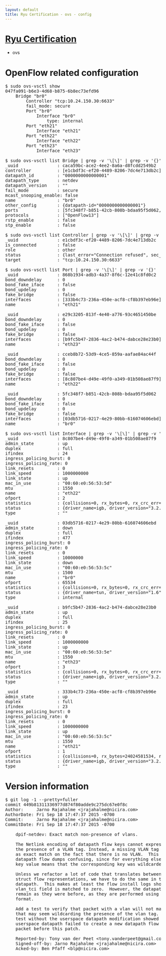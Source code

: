 ```yaml
---
layout: default
title: Ryu Certification - ovs - config
---
```

# [Ryu Certification](http://osrg.github.io/ryu/certification.html)
* ovs 

# OpenFlow related configuration
<pre>
$ sudo ovs-vsctl show
047fa091-b6e3-4d68-b875-6b8ec73efd96
    Bridge "br0"
        Controller "tcp:10.24.150.30:6633"
        fail_mode: secure
        Port "br0"
            Interface "br0"
                type: internal
        Port "eth21"
            Interface "eth21"
        Port "eth22"
            Interface "eth22"
        Port "eth23"
            Interface "eth23"

$ sudo ovs-vsctl list Bridge | grep -v '\[\]' | grep -v '{}'
_uuid               : caca59bc-ace2-4ee2-8a6a-d8fcdd2549b2
controller          : [e1cbdf3c-ef20-4489-8206-7dc4e713db2c]
datapath_id         : "0000000000000001"
datapath_type       : netdev
datapath_version    : "<built-in>"
fail_mode           : secure
mcast_snooping_enable: false
name                : "br0"
other_config        : {datapath-id="0000000000000001"}
ports               : [5fc348f7-b851-42cb-808b-bdaa95f5d062, 868b1934-adb3-4a37-8f6c-12e41c8fd0c2, cceb8b72-53d9-4ce5-859a-aafae84ac44f, e29c3205-813f-4e40-a776-93c4651450be]
protocols           : ["OpenFlow13"]
rstp_enable         : false
stp_enable          : false

$ sudo ovs-vsctl list Controller | grep -v '\[\]' | grep -v '{}'
_uuid               : e1cbdf3c-ef20-4489-8206-7dc4e713db2c
is_connected        : false
role                : other
status              : {last_error="Connection refused", sec_since_disconnect="3", state=BACKOFF}
target              : "tcp:10.24.150.30:6633"

$ sudo ovs-vsctl list Port | grep -v '\[\]' | grep -v '{}'
_uuid               : 868b1934-adb3-4a37-8f6c-12e41c8fd0c2
bond_downdelay      : 0
bond_fake_iface     : false
bond_updelay        : 0
fake_bridge         : false
interfaces          : [333b4c73-236a-450e-acf8-cf8b397eb96e]
name                : "eth21"

_uuid               : e29c3205-813f-4e40-a776-93c4651450be
bond_downdelay      : 0
bond_fake_iface     : false
bond_updelay        : 0
fake_bridge         : false
interfaces          : [b9fc5b47-2836-4ac2-b474-dabce28e23b0]
name                : "eth23"

_uuid               : cceb8b72-53d9-4ce5-859a-aafae84ac44f
bond_downdelay      : 0
bond_fake_iface     : false
bond_updelay        : 0
fake_bridge         : false
interfaces          : [8c807be4-d49e-49f0-a349-01b508ae87f9]
name                : "eth22"

_uuid               : 5fc348f7-b851-42cb-808b-bdaa95f5d062
bond_downdelay      : 0
bond_fake_iface     : false
bond_updelay        : 0
fake_bridge         : false
interfaces          : [03db5716-0217-4e29-80bb-616074606ebd]
name                : "br0"

$ sudo ovs-vsctl list Interface | grep -v '\[\]' | grep -v '{}'
_uuid               : 8c807be4-d49e-49f0-a349-01b508ae87f9
admin_state         : up
duplex              : full
ifindex             : 24
ingress_policing_burst: 0
ingress_policing_rate: 0
link_resets         : 0
link_speed          : 1000000000
link_state          : up
mac_in_use          : "00:60:e0:56:53:5d"
mtu                 : 1550
name                : "eth22"
ofport              : 2
statistics          : {collisions=0, rx_bytes=0, rx_crc_err=0, rx_dropped=0, rx_errors=0, rx_frame_err=0, rx_over_err=0, rx_packets=0, tx_bytes=18089315792, tx_dropped=0, tx_errors=0, tx_packets=12064077}
status              : {driver_name=igb, driver_version="3.2.10-k", firmware_version="2.10-9"}
type                : ""

_uuid               : 03db5716-0217-4e29-80bb-616074606ebd
admin_state         : down
duplex              : full
ifindex             : 477
ingress_policing_burst: 0
ingress_policing_rate: 0
link_resets         : 0
link_speed          : 10000000
link_state          : down
mac_in_use          : "00:60:e0:56:53:5c"
mtu                 : 1500
name                : "br0"
ofport              : 65534
statistics          : {collisions=0, rx_bytes=0, rx_crc_err=0, rx_dropped=0, rx_errors=0, rx_frame_err=0, rx_over_err=0, rx_packets=0, tx_bytes=0, tx_dropped=0, tx_errors=0, tx_packets=0}
status              : {driver_name=tun, driver_version="1.6", firmware_version="N/A"}
type                : internal

_uuid               : b9fc5b47-2836-4ac2-b474-dabce28e23b0
admin_state         : up
duplex              : full
ifindex             : 25
ingress_policing_burst: 0
ingress_policing_rate: 0
link_resets         : 0
link_speed          : 1000000000
link_state          : up
mac_in_use          : "00:60:e0:56:53:5e"
mtu                 : 1550
name                : "eth23"
ofport              : 3
statistics          : {collisions=0, rx_bytes=0, rx_crc_err=0, rx_dropped=0, rx_errors=0, rx_frame_err=0, rx_over_err=0, rx_packets=0, tx_bytes=1176922500, tx_dropped=0, tx_errors=0, tx_packets=784615}
status              : {driver_name=igb, driver_version="3.2.10-k", firmware_version="2.10-9"}
type                : ""

_uuid               : 333b4c73-236a-450e-acf8-cf8b397eb96e
admin_state         : up
duplex              : full
ifindex             : 23
ingress_policing_burst: 0
ingress_policing_rate: 0
link_resets         : 0
link_speed          : 1000000000
link_state          : up
mac_in_use          : "00:60:e0:56:53:5c"
mtu                 : 1550
name                : "eth21"
ofport              : 1
statistics          : {collisions=0, rx_bytes=24024581534, rx_crc_err=0, rx_dropped=0, rx_errors=0, rx_frame_err=0, rx_over_err=0, rx_packets=16026376, tx_bytes=0, tx_dropped=0, tx_errors=0, tx_packets=0}
status              : {driver_name=igb, driver_version="3.2.10-k", firmware_version="2.10-9"}
type                : ""
</pre>

# Version information
<pre>
$ git log -1 --pretty=fuller
commit 449b81311336977d874f80adde9c275dc67e0f8c
Author:     Jarno Rajahalme &lt;jrajahalme@nicira.com&gt;
AuthorDate: Fri Sep 18 17:47:37 2015 -0700
Commit:     Jarno Rajahalme &lt;jrajahalme@nicira.com&gt;
CommitDate: Fri Sep 18 17:47:37 2015 -0700

    dpif-netdev: Exact match non-presence of vlans.
    
    The Netlink encoding of datapath flow keys cannot express wildcarding
    the presence of a VLAN tag. Instead, a missing VLAN tag is interpreted
    as exact match on the fact that there is no VLAN.  This makes reading
    datapath flow dumps confusing, since for everything else, a missing
    key value means that the corresponding key was wildcarded.
    
    Unless we refactor a lot of code that translates between Netlink and
    struct flow representations, we have to do the same in the userspace
    datapath.  This makes at least the flow install logs show that the
    vlan_tci field is matched to zero.  However, the datapath flow dumps
    remain as they were before, as they are performed using the netlink
    format.
    
    Add a test to verify that packet with a vlan will not match a rule
    that may seem wildcarding the presence of the vlan tag.  Applying this
    test without the userspace datapath modification showed that the
    userspace datapath failed to create a new datapath flow for the VLAN
    packet before this patch.
    
    Reported-by: Tony van der Peet &lt;tony.vanderpeet@gmail.com&gt;
    Signed-off-by: Jarno Rajahalme &lt;jrajahalme@nicira.com&gt;
    Acked-by: Ben Pfaff &lt;blp@nicira.com&gt;
</pre>
